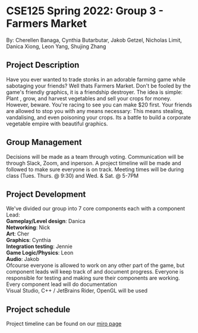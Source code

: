 # CSE125 Spring 2022: Group 3 - Farmers Market
By: Cherellen Banaga, Cynthia Butarbutar, Jakob Getzel, Nicholas Limit, Danica Xiong, Leon Yang, Shujing Zhang

## Project Description
Have you ever wanted to trade stonks in an adorable farming game while sabotaging your friends? Well thats Farmers Market.
Don't be fooled by the game's friendly graphics, it is a friendship destroyer. The idea is simple: Plant , grow, and harvest
vegetables and sell your crops for money. However, beware. You're racing to see you can make $20 first. Your friends are
allowed to stop you with any means necessary: This means stealing, vandalising, and even poisoning your crops. Its a battle
to build a corporate vegetable empire with beautiful graphics.

## Group Management
Decisions will be made as a team through voting. Communication will be through Slack, Zoom, and inperson. A project timeline
will be made and followed to make sure everyone is on track. Meeting times will be during class (Tues. Thurs. @ 9:30) and
Wed. & Sat. @ 5-7PM

## Project Development
We've divided our group into 7 core components each with a component Lead: <br/>
**Gameplay/Level design**: Danica <br/>
**Networking**: Nick<br/>
**Art**: Cher<br/>
**Graphics**: Cynthia<br/>
**Integration testing**: Jennie<br/>
**Game Logic/Physics**: Leon<br/>
**Audio**: Jakob<br/>
Ofcourse everyone is allowed to work on any other part of the game, but component leads will keep track of and document progress.
Everyone is responsible for testing and making sure their components are working.<br/>
Every component lead will do documentation<br/>
Visual Studio, C++ / JetBrains Rider, OpenGL will be used<br/>

## Project schedule
Project timeline can be found on our [miro page](https://miro.com/welcomeonboard/cFF1MTFUenZteXlOQXNwaUlGY3dyOWJEREtCSFVGQVhscjc1dUhvQ1hJZnhhVjVjT0pZaGZKUEhIZXBJN0Y4N3wzMDc0NDU3MzY1OTQzMzg1MDk2?invite_link_id=78445583029)
